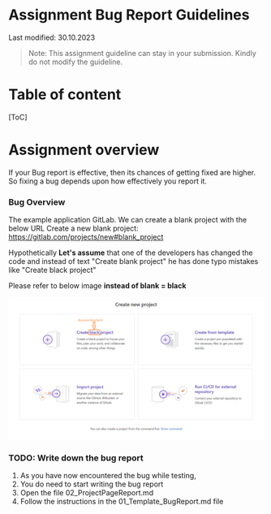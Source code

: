 # Assignment Bug Report Guidelines

Last modified: 30.10.2023

> Note: This assignment guideline can stay in your submission. Kindly do not modify the guideline.

# Table of content

[ToC]

# Assignment overview

If your Bug report is effective, then its chances of getting fixed are higher. So fixing a bug depends upon how effectively you report it.

### Bug Overview

The example application GitLab. We can create a blank project with the below URL
Create a new blank project: https://gitlab.com/projects/new#blank_project

Hypothetically **Let's assume** that one of the developers has changed the code and instead of text "Create blank project" he has done typo mistakes like "Create black project"

Please refer to below image **instead of blank = black**

[comment]:![](https://i.imgur.com/GchRTmC.png)

![Image info](../Image/Bug_Project_create_blank.png)

### TODO: Write down the bug report

1. As you have now encountered the bug while testing,
2. You do need to start writing the bug report
3. Open the file 02_ProjectPageReport.md
4. Follow the instructions in the 01_Template_BugReport.md file
